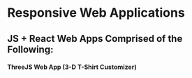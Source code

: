 # Responsive Web Applications

## JS + React Web Apps Comprised of the Following:

#### ThreeJS Web App (3-D T-Shirt Customizer)